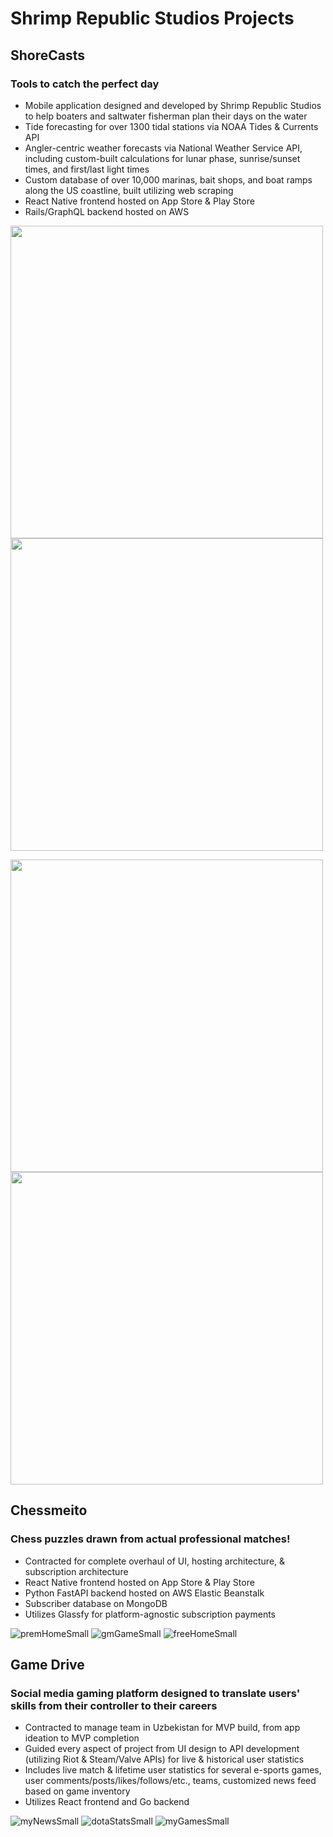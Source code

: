 # Shrimp Republic Studios Projects

## ShoreCasts
### Tools to catch the perfect day

* Mobile application designed and developed by Shrimp Republic Studios to help boaters and saltwater fisherman plan their days on the water
* Tide forecasting for over 1300 tidal stations via NOAA Tides & Currents API
* Angler-centric weather forecasts via National Weather Service API, including custom-built calculations for lunar phase, sunrise/sunset times, and first/last light times
* Custom database of over 10,000 marinas, bait shops, and boat ramps along the US coastline, built utilizing web scraping
* React Native frontend hosted on App Store & Play Store
* Rails/GraphQL backend hosted on AWS

<img src="https://github.com/user-attachments/assets/3813009c-1251-48f2-8012-641dcbc0d3d0" height="500px"> <img src="https://github.com/user-attachments/assets/7f1dba03-9a92-4fdd-a418-322b266f63f3" height="500px">

<img src="https://github.com/user-attachments/assets/1db8eb44-f031-4f49-8ce7-f69a19f9810a" height="500px"> <img src="https://github.com/user-attachments/assets/24a285b4-52f1-4125-9929-3d78dd330d74" height="500px">

## Chessmeito
### Chess puzzles drawn from actual professional matches!


* Contracted for complete overhaul of UI, hosting architecture, & subscription architecture
* React Native frontend hosted on App Store & Play Store
* Python FastAPI backend hosted on AWS Elastic Beanstalk
* Subscriber database on MongoDB
* Utilizes Glassfy for platform-agnostic subscription payments

![premHomeSmall](https://github.com/cballrun/cballrun/assets/106977961/de811cd8-d783-4ab1-985b-2fec2140ebf3) ![gmGameSmall](https://github.com/cballrun/cballrun/assets/106977961/e39387c2-067d-4527-837e-87d9a34adf9d) ![freeHomeSmall](https://github.com/cballrun/cballrun/assets/106977961/4f3150ab-7078-467c-b547-74e2de4f62f4)

## Game Drive
### Social media gaming platform designed to translate users' skills from their controller to their careers

* Contracted to manage team in Uzbekistan for MVP build, from app ideation to MVP completion
* Guided every aspect of project from UI design to API development (utilizing Riot & Steam/Valve APIs) for live & historical user statistics
* Includes live match & lifetime user statistics for several e-sports games, user comments/posts/likes/follows/etc., teams, customized news feed based on game inventory
* Utilizes React frontend and Go backend

![myNewsSmall](https://github.com/cballrun/cballrun/assets/106977961/a22a66c6-a3fa-416b-a01d-a052c077e0b7) ![dotaStatsSmall](https://github.com/cballrun/cballrun/assets/106977961/65f87399-e3e0-4984-8e52-6d9c7cfc6cf4) ![myGamesSmall](https://github.com/cballrun/cballrun/assets/106977961/217c69de-fbe7-4c16-9540-f4ebf6f58e68)


<!--
**cballrun/cballrun** is a ✨ _special_ ✨ repository because its `README.md` (this file) appears on your GitHub profile.

Here are some ideas to get you started:

- 🔭 I’m currently working on ...
- 🌱 I’m currently learning ...
- 👯 I’m looking to collaborate on ...
- 🤔 I’m looking for help with ...
- 💬 Ask me about ...
- 📫 How to reach me: ...
- 😄 Pronouns: ...
- ⚡ Fun fact: ...
-->
